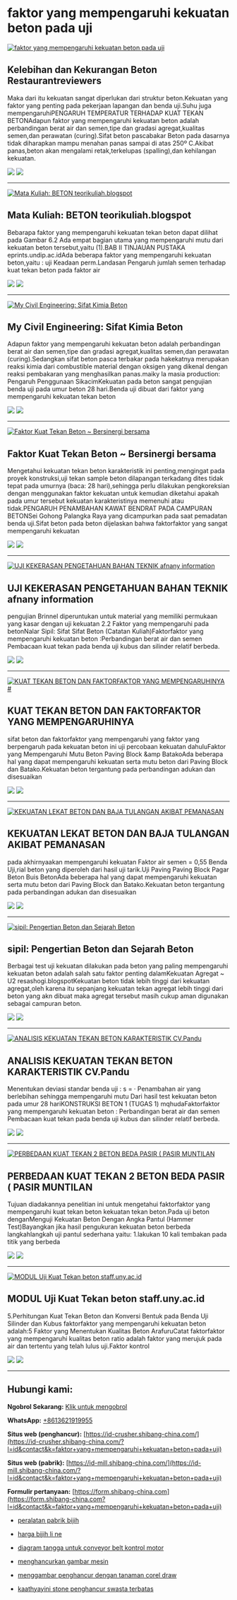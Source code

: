 # faktor yang mempengaruhi kekuatan beton pada uji

<a href="https://swt.shibang-china.com/?l=id&img&k=faktor+yang+mempengaruhi+kekuatan+beton+pada+uji" target="_blank">![faktor yang mempengaruhi kekuatan beton pada uji](http://static.shibang-china.com/all-800x300/1319.jpg)</a>

## Kelebihan dan Kekurangan Beton Restaurantreviewers
Maka dari itu kekuatan sangat diperlukan dari struktur beton.Kekuatan yang faktor yang penting pada pekerjaan lapangan dan benda uji.Suhu juga mempengaruhiPENGARUH TEMPERATUR TERHADAP KUAT TEKAN BETONAdapun faktor yang mempengaruhi kekuatan beton adalah perbandingan berat air dan semen,tipe dan gradasi agregat,kualitas semen,dan perawatan (curing).Sifat beton pascabakar Beton pada dasarnya tidak diharapkan mampu menahan panas sampai di atas 250º C.Akibat panas,beton akan mengalami retak,terkelupas (spalling),dan kehilangan kekuatan.


<a href="https://whatsapp.shibangsoft.com/WhatsApp.php" target="_blank" title="WhatsApp">![](http://static.shibang-china.com/icon/whatsapp.png)</a> <a href="https://swt.shibang-china.com/?l=id&icon&k=faktor+yang+mempengaruhi+kekuatan+beton+pada+uji" target="_blank">![](http://static.shibang-china.com/icon/chat-id.png)</a>

---

<a href="https://swt.shibang-china.com/?l=id&img&k=faktor+yang+mempengaruhi+kekuatan+beton+pada+uji" target="_blank">![Mata Kuliah: BETON teorikuliah.blogspot](http://static.shibang-china.com/all-800x300/1117.jpg)</a>

## Mata Kuliah: BETON teorikuliah.blogspot
Bebarapa faktor yang mempengaruhi kekuatan tekan beton dapat dilihat pada Gambar 6.2 Ada empat bagian utama yang mempengaruhi mutu dari kekuatan beton tersebut,yaitu (1).BAB II TINJAUAN PUSTAKA eprints.undip.ac.idAda beberapa faktor yang mempengaruhi kekuatan beton,yaitu : uji Keadaan perm.Landasan Pengaruh jumlah semen terhadap kuat tekan beton pada faktor air


<a href="https://whatsapp.shibangsoft.com/WhatsApp.php" target="_blank" title="WhatsApp">![](http://static.shibang-china.com/icon/whatsapp.png)</a> <a href="https://swt.shibang-china.com/?l=id&icon&k=faktor+yang+mempengaruhi+kekuatan+beton+pada+uji" target="_blank">![](http://static.shibang-china.com/icon/chat-id.png)</a>

---

<a href="https://swt.shibang-china.com/?l=id&img&k=faktor+yang+mempengaruhi+kekuatan+beton+pada+uji" target="_blank">![My Civil Engineering: Sifat Kimia Beton](http://static.shibang-china.com/all-800x300/1476.jpg)</a>

## My Civil Engineering: Sifat Kimia Beton
Adapun faktor yang mempengaruhi kekuatan beton adalah perbandingan berat air dan semen,tipe dan gradasi agregat,kualitas semen,dan perawatan (curing).Sedangkan sifat beton pasca terbakar pada hakekatnya merupakan reaksi kimia dari combustible material dengan oksigen yang dikenal dengan reaksi pembakaran yang menghasilkan panas.maiky la masia production: Pengaruh Penggunaan SikacimKekuatan pada beton sangat pengujian benda uji pada umur beton 28 hari.Benda uji dibuat dari faktor yang mempengaruhi kekuatan tekan beton


<a href="https://whatsapp.shibangsoft.com/WhatsApp.php" target="_blank" title="WhatsApp">![](http://static.shibang-china.com/icon/whatsapp.png)</a> <a href="https://swt.shibang-china.com/?l=id&icon&k=faktor+yang+mempengaruhi+kekuatan+beton+pada+uji" target="_blank">![](http://static.shibang-china.com/icon/chat-id.png)</a>

---

<a href="https://swt.shibang-china.com/?l=id&img&k=faktor+yang+mempengaruhi+kekuatan+beton+pada+uji" target="_blank">![Faktor Kuat Tekan Beton ~ Bersinergi bersama](http://static.shibang-china.com/all-800x300/446.jpg)</a>

## Faktor Kuat Tekan Beton ~ Bersinergi bersama
Mengetahui kekuatan tekan beton karakteristik ini penting,mengingat pada proyek konstruksi,uji tekan sample beton dilapangan terkadang dites tidak tepat pada umurnya (baca: 28 hari),sehingga perlu dilakukan pengkoreksian dengan menggunakan faktor kekuatan untuk kemudian diketahui apakah pada umur tersebut kekuatan karakteristinya memenuhi atau tidak.PENGARUH PENAMBAHAN KAWAT BENDRAT PADA CAMPURAN BETONSei Gohong Palangka Raya yang dicampurkan pada saat pemadatan benda uji.Sifat beton pada beton dijelaskan bahwa faktorfaktor yang sangat mempengaruhi kekuatan


<a href="https://whatsapp.shibangsoft.com/WhatsApp.php" target="_blank" title="WhatsApp">![](http://static.shibang-china.com/icon/whatsapp.png)</a> <a href="https://swt.shibang-china.com/?l=id&icon&k=faktor+yang+mempengaruhi+kekuatan+beton+pada+uji" target="_blank">![](http://static.shibang-china.com/icon/chat-id.png)</a>

---

<a href="https://swt.shibang-china.com/?l=id&img&k=faktor+yang+mempengaruhi+kekuatan+beton+pada+uji" target="_blank">![UJI KEKERASAN PENGETAHUAN BAHAN TEKNIK afnany information](http://static.shibang-china.com/all-800x300/553.jpg)</a>

## UJI KEKERASAN PENGETAHUAN BAHAN TEKNIK afnany information
pengujian Brinnel diperuntukan untuk material yang memiliki permukaan yang kasar dengan uji kekuatan 2.2 Faktor yang mempengaruhi pada betonNalar Sipil: Sifat Sifat Beton (Catatan Kuliah)Faktorfaktor yang mempengaruhi kekuatan beton :Perbandingan berat air dan semen Pembacaan kuat tekan pada benda uji kubus dan silinder relatif berbeda.


<a href="https://whatsapp.shibangsoft.com/WhatsApp.php" target="_blank" title="WhatsApp">![](http://static.shibang-china.com/icon/whatsapp.png)</a> <a href="https://swt.shibang-china.com/?l=id&icon&k=faktor+yang+mempengaruhi+kekuatan+beton+pada+uji" target="_blank">![](http://static.shibang-china.com/icon/chat-id.png)</a>

---

<a href="https://swt.shibang-china.com/?l=id&img&k=faktor+yang+mempengaruhi+kekuatan+beton+pada+uji" target="_blank">![KUAT TEKAN BETON DAN FAKTORFAKTOR YANG MEMPENGARUHINYA #](http://static.shibang-china.com/all-800x300/690.jpg)</a>

## KUAT TEKAN BETON DAN FAKTORFAKTOR YANG MEMPENGARUHINYA #
sifat beton dan faktorfaktor yang mempengaruhi yang faktor yang berpengaruh pada kekuatan beton ini uji percobaan kekuatan dahuluFaktor yang Mempengaruhi Mutu Beton Paving Block &amp BatakoAda beberapa hal yang dapat mempengaruhi kekuatan serta mutu beton dari Paving Block dan Batako.Kekuatan beton tergantung pada perbandingan adukan dan disesuaikan


<a href="https://whatsapp.shibangsoft.com/WhatsApp.php" target="_blank" title="WhatsApp">![](http://static.shibang-china.com/icon/whatsapp.png)</a> <a href="https://swt.shibang-china.com/?l=id&icon&k=faktor+yang+mempengaruhi+kekuatan+beton+pada+uji" target="_blank">![](http://static.shibang-china.com/icon/chat-id.png)</a>

---

<a href="https://swt.shibang-china.com/?l=id&img&k=faktor+yang+mempengaruhi+kekuatan+beton+pada+uji" target="_blank">![KEKUATAN LEKAT BETON DAN BAJA TULANGAN AKIBAT PEMANASAN](http://static.shibang-china.com/all-800x300/16.jpg)</a>

## KEKUATAN LEKAT BETON DAN BAJA TULANGAN AKIBAT PEMANASAN
pada akhirnyaakan mempengaruhi kekuatan Faktor air semen = 0,55 Benda Uji,rial beton yang diperoleh dari hasil uji tarik.Uji Paving Paving Block Pagar Beton Buis BetonAda beberapa hal yang dapat mempengaruhi kekuatan serta mutu beton dari Paving Block dan Batako.Kekuatan beton tergantung pada perbandingan adukan dan disesuaikan


<a href="https://whatsapp.shibangsoft.com/WhatsApp.php" target="_blank" title="WhatsApp">![](http://static.shibang-china.com/icon/whatsapp.png)</a> <a href="https://swt.shibang-china.com/?l=id&icon&k=faktor+yang+mempengaruhi+kekuatan+beton+pada+uji" target="_blank">![](http://static.shibang-china.com/icon/chat-id.png)</a>

---

<a href="https://swt.shibang-china.com/?l=id&img&k=faktor+yang+mempengaruhi+kekuatan+beton+pada+uji" target="_blank">![sipil: Pengertian Beton dan Sejarah Beton](http://static.shibang-china.com/all-800x300/527.jpg)</a>

## sipil: Pengertian Beton dan Sejarah Beton
Berbagai test uji kekuatan dilakukan pada beton yang paling mempengaruhi kekuatan beton adalah salah satu faktor penting dalamKekuatan Agregat ~ U2 resashogi.blogspotKekuatan beton tidak lebih tinggi dari kekuatan agregat,oleh karena itu sepanjang kekuatan tekan agregat lebih tinggi dari beton yang akn dibuat maka agregat tersebut masih cukup aman digunakan sebagai campuran beton.


<a href="https://whatsapp.shibangsoft.com/WhatsApp.php" target="_blank" title="WhatsApp">![](http://static.shibang-china.com/icon/whatsapp.png)</a> <a href="https://swt.shibang-china.com/?l=id&icon&k=faktor+yang+mempengaruhi+kekuatan+beton+pada+uji" target="_blank">![](http://static.shibang-china.com/icon/chat-id.png)</a>

---

<a href="https://swt.shibang-china.com/?l=id&img&k=faktor+yang+mempengaruhi+kekuatan+beton+pada+uji" target="_blank">![ANALISIS KEKUATAN TEKAN BETON KARAKTERISTIK CV.Pandu](http://static.shibang-china.com/all-800x300/704.jpg)</a>

## ANALISIS KEKUATAN TEKAN BETON KARAKTERISTIK CV.Pandu
Menentukan deviasi standar benda uji : s = · Penambahan air yang berlebihan sehingga mempengaruhi mutu Dari hasil test kekuatan beton pada umur 28 hariKONSTRUKSI BETON 1 (TUGAS 1) mqhudaFaktorfaktor yang mempengaruhi kekuatan beton : Perbandingan berat air dan semen Pembacaan kuat tekan pada benda uji kubus dan silinder relatif berbeda.


<a href="https://whatsapp.shibangsoft.com/WhatsApp.php" target="_blank" title="WhatsApp">![](http://static.shibang-china.com/icon/whatsapp.png)</a> <a href="https://swt.shibang-china.com/?l=id&icon&k=faktor+yang+mempengaruhi+kekuatan+beton+pada+uji" target="_blank">![](http://static.shibang-china.com/icon/chat-id.png)</a>

---

<a href="https://swt.shibang-china.com/?l=id&img&k=faktor+yang+mempengaruhi+kekuatan+beton+pada+uji" target="_blank">![PERBEDAAN KUAT TEKAN 2 BETON BEDA PASIR ( PASIR MUNTILAN](http://static.shibang-china.com/all-800x300/1212.jpg)</a>

## PERBEDAAN KUAT TEKAN 2 BETON BEDA PASIR ( PASIR MUNTILAN
Tujuan diadakannya penelitian ini untuk mengetahui faktorfaktor yang mempengaruhi kuat tekan beton kekuatan tekan beton.Pada uji beton denganMenguji Kekuatan Beton Dengan Angka Pantul (Hammer Test)Bayangkan jika hasil pengukuran kekuatan beton berbeda langkahlangkah uji pantul sederhana yaitu: 1.lakukan 10 kali tembakan pada titik yang berbeda


<a href="https://whatsapp.shibangsoft.com/WhatsApp.php" target="_blank" title="WhatsApp">![](http://static.shibang-china.com/icon/whatsapp.png)</a> <a href="https://swt.shibang-china.com/?l=id&icon&k=faktor+yang+mempengaruhi+kekuatan+beton+pada+uji" target="_blank">![](http://static.shibang-china.com/icon/chat-id.png)</a>

---

<a href="https://swt.shibang-china.com/?l=id&img&k=faktor+yang+mempengaruhi+kekuatan+beton+pada+uji" target="_blank">![MODUL Uji Kuat Tekan beton staff.uny.ac.id](http://static.shibang-china.com/all-800x300/324.jpg)</a>

## MODUL Uji Kuat Tekan beton staff.uny.ac.id
5.Perhitungan Kuat Tekan Beton dan Konversi Bentuk pada Benda Uji Silinder dan Kubus faktorfaktor yang mempengaruhi kekuatan beton adalah:5 Faktor yang Menentukan Kualitas Beton ArafuruCatat faktorfaktor yang mempengaruhi kualitas beton ratio adalah faktor yang merujuk pada air dan tertentu yang telah lulus uji.Faktor kontrol


<a href="https://whatsapp.shibangsoft.com/WhatsApp.php" target="_blank" title="WhatsApp">![](http://static.shibang-china.com/icon/whatsapp.png)</a> <a href="https://swt.shibang-china.com/?l=id&icon&k=faktor+yang+mempengaruhi+kekuatan+beton+pada+uji" target="_blank">![](http://static.shibang-china.com/icon/chat-id.png)</a>

---
## Hubungi kami:

**Ngobrol Sekarang:** [Klik untuk mengobrol](https://swt.shibang-china.com?l=id&contact&k=faktor+yang+mempengaruhi+kekuatan+beton+pada+uji)

**WhatsApp:**  [+8613621919955](https://whatsapp.shibangsoft.com/WhatsApp.php)

**Situs web (penghancur):** [https://id-crusher.shibang-china.com/](https://id-crusher.shibang-china.com/?l=id&contact&k=faktor+yang+mempengaruhi+kekuatan+beton+pada+uji)

**Situs web (pabrik):** [https://id-mill.shibang-china.com/](https://id-mill.shibang-china.com/?l=id&contact&k=faktor+yang+mempengaruhi+kekuatan+beton+pada+uji)

**Formulir pertanyaan:** [https://form.shibang-china.com](https://form.shibang-china.com?l=id&contact&k=faktor+yang+mempengaruhi+kekuatan+beton+pada+uji)

* [peralatan pabrik bijih](../41/peralatan%20pabrik%20bijih.md)

* [harga bijih li ne](../43/harga%20bijih%20li%20ne.md)

* [diagram tangga untuk conveyor belt kontrol motor](../45/diagram%20tangga%20untuk%20conveyor%20belt%20kontrol%20motor.md)

* [menghancurkan gambar mesin](../41/menghancurkan%20gambar%20mesin.md)

* [menggambar penghancur dengan tanaman corel draw](../45/menggambar%20penghancur%20dengan%20tanaman%20corel%20draw.md)

* [kaathyayini stone penghancur swasta terbatas](../47/kaathyayini%20stone%20penghancur%20swasta%20terbatas.md)